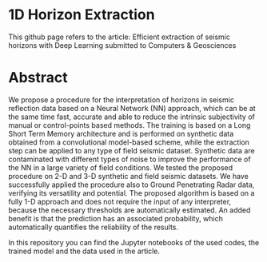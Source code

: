 # 1D Horizon Extraction

This github page refers to the article: Efficient extraction of seismic horizons with Deep Learning submitted to Computers & Geosciences

# Abstract

We propose a procedure for the interpretation of horizons in seismic reflection data based on a Neural Network (NN) approach, which can be at the same time fast, accurate and able to reduce the intrinsic subjectivity of manual or control-points based methods. The training is based on a Long Short Term Memory architecture and is performed on synthetic data obtained from a convolutional model-based scheme, while the extraction step can be applied to any type of field seismic dataset. Synthetic data are contaminated with different types of noise to improve the performance of the NN in a large variety of field conditions. We tested the proposed procedure on 2-D and 3-D synthetic and field seismic datasets. We have successfully applied the procedure also to Ground Penetrating Radar data, verifying its versatility and potential. The proposed algorithm is based on a fully 1-D approach and does not require the input of any interpreter, because the necessary thresholds are automatically estimated. An added benefit is that the prediction has an associated probability, which automatically quantifies the reliability of the results. 


In this repository you can find the Jupyter notebooks of the used codes, the trained model and the data used in the article.
